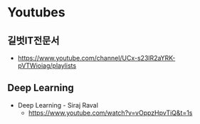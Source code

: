 # Youtubes


## 길벗IT전문서
* https://www.youtube.com/channel/UCx-s23lR2aYRK-pVTWioiag/playlists

## Deep Learning
* Deep Learning - Siraj Raval
  - https://www.youtube.com/watch?v=vOppzHpvTiQ&t=1s

